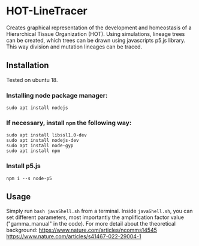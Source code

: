 # HOT-LineTracer
Creates graphical representation of the development and homeostasis of a Hierarchical Tissue Organization (HOT).
Using simulations, lineage trees can be created, which trees can be drawn using javascripts p5.js library.
This way division and mutation lineages can be traced.

## Installation
Tested on ubuntu 18.

### Installing node package manager:
`sudo apt install nodejs`
### If necessary, install `npm` the following way:
```
sudo apt install libssl1.0-dev
sudo apt install nodejs-dev
sudo apt install node-gyp
sudo apt install npm
```
### Install p5.js
`npm i --s node-p5`

## Usage

Simply run `bash javaShell.sh` from a terminal.
Inside `javaShell.sh`, you can set different parameters,
most importantly the amplification factor value ("gamma_manual" in the code).
For more detail about the theoretical background: 
https://www.nature.com/articles/ncomms14545
https://www.nature.com/articles/s41467-022-29004-1


